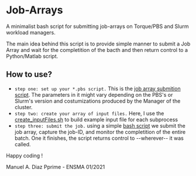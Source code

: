 # Job-Arrays
A minimalist bash script for submitting job-arrays on Torque/PBS and Slurm workload managers.

The main idea behind this script is to provide simple manner to submit a Job Array and wait for the completition of the bacth and then return control to a Python/Matlab script.

## How to use?
* `step one: set up your *.pbs script.`
This is the [job array submition script](/src/arrayTest.pbs). The parameters in it might vary depending on the PBS's or Slurm's version and costumizations produced by the Manager of the cluster.
* `step two: create your array of input files.`
Here, I use the [create_inputFiles.sh](/src/create_inputFiles.sh) to build example input file for each subprocess
* `step three: submit the job.` using a simple [bash script](/src/submit_JobArray.sh) we submit the job array, capture the job-ID, and monitor the completition of the entire batch. One it finishes, the script returns control to --wherever-- it was called.

Happy coding !

Manuel A. Diaz
Pprime - ENSMA 01/2021